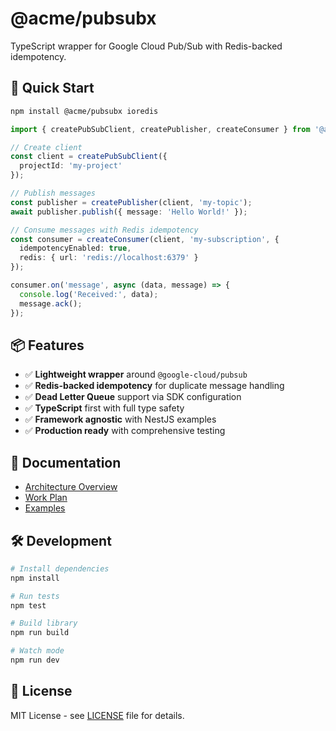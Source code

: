 # @acme/pubsubx

TypeScript wrapper for Google Cloud Pub/Sub with Redis-backed idempotency.

## 🚀 Quick Start

```bash
npm install @acme/pubsubx ioredis
```

```typescript
import { createPubSubClient, createPublisher, createConsumer } from '@acme/pubsubx';

// Create client
const client = createPubSubClient({
  projectId: 'my-project'
});

// Publish messages
const publisher = createPublisher(client, 'my-topic');
await publisher.publish({ message: 'Hello World!' });

// Consume messages with Redis idempotency
const consumer = createConsumer(client, 'my-subscription', {
  idempotencyEnabled: true,
  redis: { url: 'redis://localhost:6379' }
});

consumer.on('message', async (data, message) => {
  console.log('Received:', data);
  message.ack();
});
```

## 📦 Features

- ✅ **Lightweight wrapper** around `@google-cloud/pubsub`
- ✅ **Redis-backed idempotency** for duplicate message handling
- ✅ **Dead Letter Queue** support via SDK configuration
- ✅ **TypeScript** first with full type safety
- ✅ **Framework agnostic** with NestJS examples
- ✅ **Production ready** with comprehensive testing

## 📖 Documentation

- [Architecture Overview](./ARCHITECTURE.md)
- [Work Plan](./WORK_PLAN.md)
- [Examples](./examples/)

## 🛠️ Development

```bash
# Install dependencies
npm install

# Run tests
npm test

# Build library
npm run build

# Watch mode
npm run dev
```

## 📄 License

MIT License - see [LICENSE](./LICENSE) file for details.
